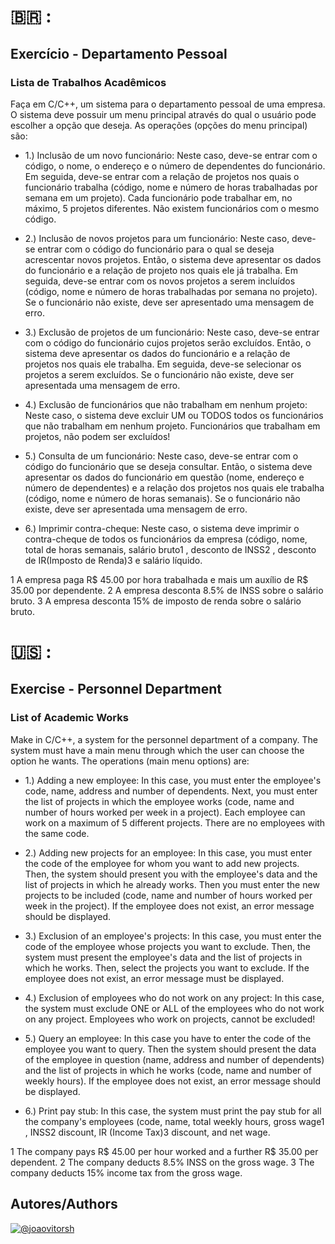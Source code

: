 
# 🇧🇷 :

## Exercício - Departamento Pessoal

### Lista de Trabalhos Acadêmicos

Faça  em  C/C++,  um  sistema  para  o  departamento  pessoal  de  uma  empresa.  O  sistema  deve  possuir um  menu  principal  através  do  qual  o  usuário  pode  escolher  a  opção  que  deseja.  As  operações  (opções do menu principal) são:

- 1.)  Inclusão  de  um  novo  funcionário:  Neste  caso,  deve-se  entrar  com  o  código,  o  nome,  o  endereço  e o  número  de  dependentes  do  funcionário.   Em  seguida,  deve-se  entrar  com  a  relação  de  projetos nos quais o funcionário trabalha (código, nome e número de horas trabalhadas por semana em um projeto).   Cada  funcionário  pode  trabalhar  em,  no  máximo,  5  projetos  diferentes. Não  existem funcionários com o mesmo código.

- 2.)  Inclusão  de  novos  projetos  para  um  funcionário:   Neste  caso,  deve-se  entrar  com  o  código  do funcionário  para  o  qual  se  deseja  acrescentar  novos  projetos.  Então,  o  sistema  deve  apresentar  os dados  do  funcionário  e  a  relação  de  projeto  nos  quais  ele  já  trabalha.  Em  seguida,  deve-se  entrar com os novos projetos a serem incluídos (código, nome e número de horas trabalhadas por semana no projeto).  Se o funcionário não existe, deve ser apresentado uma mensagem de erro.

- 3.)  Exclusão  de  projetos  de  um  funcionário:  Neste  caso,  deve-se  entrar  com  o  código  do  funcionário cujos projetos serão excluídos.  Então, o sistema deve apresentar os dados do funcionário e a relação de projetos nos quais ele trabalha. Em seguida, deve-se selecionar os projetos a serem excluídos. Se o funcionário não existe, deve ser apresentada uma mensagem de erro.

- 4.)  Exclusão  de  funcionários  que  não  trabalham  em  nenhum  projeto:   Neste  caso,  o  sistema  deve excluir UM ou TODOS todos os funcionários que não trabalham em nenhum projeto.  Funcionários que trabalham em projetos, não podem ser excluídos!

- 5.)  Consulta de um funcionário:  Neste caso, deve-se entrar com o código do funcionário que se deseja consultar.  Então, o sistema deve apresentar os dados do funcionário em questão (nome, endereço e número de dependentes) e a relação dos projetos nos quais ele trabalha (código, nome e número de horas semanais).  Se o funcionário não existe, deve ser apresentada uma mensagem de erro.

- 6.)  Imprimir contra-cheque:  Neste caso, o sistema deve imprimir o contra-cheque de todos os funcionários da empresa (código, nome, total de horas semanais, salário bruto1 , desconto de INSS2 , desconto de IR(Imposto de Renda)3 e salário líquido.

1 A empresa paga R$ 45.00 por hora trabalhada e mais um auxílio de R$ 35.00 por dependente.
2 A empresa desconta 8.5% de INSS sobre o salário bruto.
3 A empresa desconta 15% de imposto de renda sobre o salário bruto.


# 🇺🇸 :

## Exercise - Personnel Department

### List of Academic Works

Make in C/C++, a system for the personnel department of a company.  The system must have a main menu through which the user can choose the option he wants.  The operations (main menu options) are:

- 1.)  Adding a new employee: In this case, you must enter the employee's code, name, address and number of dependents.   Next, you must enter the list of projects in which the employee works (code, name and number of hours worked per week in a project).   Each employee can work on a maximum of 5 different projects. There are no employees with the same code.

- 2.)  Adding new projects for an employee: In this case, you must enter the code of the employee for whom you want to add new projects.  Then, the system should present you with the employee's data and the list of projects in which he already works.  Then you must enter the new projects to be included (code, name and number of hours worked per week in the project).  If the employee does not exist, an error message should be displayed.

- 3.)  Exclusion of an employee's projects: In this case, you must enter the code of the employee whose projects you want to exclude.  Then, the system must present the employee's data and the list of projects in which he works. Then, select the projects you want to exclude. If the employee does not exist, an error message must be displayed.

- 4.)  Exclusion of employees who do not work on any project: In this case, the system must exclude ONE or ALL of the employees who do not work on any project.  Employees who work on projects, cannot be excluded!

- 5.)  Query an employee: In this case you have to enter the code of the employee you want to query.  Then the system should present the data of the employee in question (name, address and number of dependents) and the list of projects in which he works (code, name and number of weekly hours).  If the employee does not exist, an error message should be displayed.

- 6.)  Print pay stub: In this case, the system must print the pay stub for all the company's employees (code, name, total weekly hours, gross wage1 , INSS2 discount, IR (Income Tax)3 discount, and net wage.

1 The company pays R$ 45.00 per hour worked and a further R$ 35.00 per dependent.
2 The company deducts 8.5% INSS on the gross wage.
3 The company deducts 15% income tax from the gross wage.


## Autores/Authors

[![@joaovitorsh](https://img.shields.io/badge/joaovitorsh-100000?style=for-the-badge&logo=github&logoColor=white)](https://github.com/joaovitorsh)

